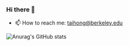 ### Hi there 👋
- 📫 How to reach me: taihong@berkeley.edu

<!--
**pxmkv/pxmkv** is a ✨ _special_ ✨ repository because its `README.md` (this file) appears on your GitHub profile.

Here are some ideas to get you started:

- 🔭 I’m currently working on ...
- 🌱 I’m currently learning ...
- 👯 I’m looking to collaborate on ...
- 🤔 I’m looking for help with ...
- 💬 Ask me about ...

- ⚡ Fun fact: ...
-->
![Anurag's GitHub stats](https://github-readme-stats.vercel.app/api?username=pxmkv&show_icons=true&theme=transparent)
